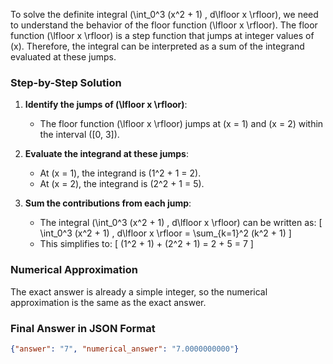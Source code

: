 To solve the definite integral \(\int_0^3 (x^2 + 1) \, d\lfloor x \rfloor\), we need to understand the behavior of the floor function \(\lfloor x \rfloor\). The floor function \(\lfloor x \rfloor\) is a step function that jumps at integer values of \(x\). Therefore, the integral can be interpreted as a sum of the integrand evaluated at these jumps.

### Step-by-Step Solution

1. **Identify the jumps of \(\lfloor x \rfloor\)**:
   - The floor function \(\lfloor x \rfloor\) jumps at \(x = 1\) and \(x = 2\) within the interval \([0, 3]\).

2. **Evaluate the integrand at these jumps**:
   - At \(x = 1\), the integrand is \(1^2 + 1 = 2\).
   - At \(x = 2\), the integrand is \(2^2 + 1 = 5\).

3. **Sum the contributions from each jump**:
   - The integral \(\int_0^3 (x^2 + 1) \, d\lfloor x \rfloor\) can be written as:
     \[
     \int_0^3 (x^2 + 1) \, d\lfloor x \rfloor = \sum_{k=1}^2 (k^2 + 1)
     \]
   - This simplifies to:
     \[
     (1^2 + 1) + (2^2 + 1) = 2 + 5 = 7
     \]

### Numerical Approximation

The exact answer is already a simple integer, so the numerical approximation is the same as the exact answer.

### Final Answer in JSON Format

```json
{"answer": "7", "numerical_answer": "7.0000000000"}
```
